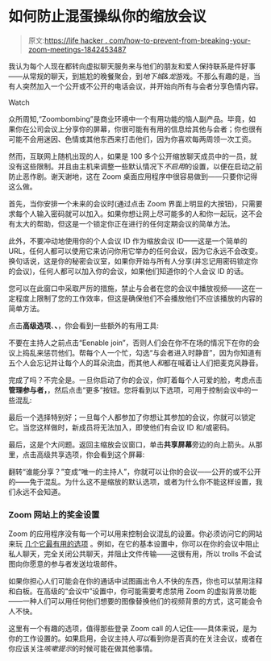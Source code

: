 # 如何防止混蛋操纵你的缩放会议

> 原文:[https://life hacker . com/how-to-prevent-from-breaking-your-zoom-meetings-1842453487](https://lifehacker.com/how-to-prevent-jerks-from-ruining-your-zoom-meetings-1842453487)

我认为每个人现在都转向虚拟聊天服务来与他们的朋友和爱人保持联系是件好事——从常规的聊天，到尴尬的晚餐聚会，到*地下城&龙*游戏。不那么有趣的是，当有人突然加入一个公开或不公开的电话会议，并开始向所有与会者分享色情内容。

Watch

众所周知,“Zoombombing”是商业环境中一个有用功能的恼人副产品。毕竟，如果你在公司会议上分享你的屏幕，你很可能有有用的信息给其他与会者；你也很有可能不会用迷因、色情或其他东西来打击他们，因为你喜欢每两周领一次工资。

然而，互联网上随机出现的人，如果是 100 多个公开缩放聊天成员中的一员，就没有这些限制。并且由主机来调整一些默认情况下*不启用*的设置，以便在启动之前防止恶作剧。谢天谢地，这在 Zoom 桌面应用程序中很容易做到——只要你记得这么做。

首先，当你安排一个未来的会议时(通过点击 Zoom 界面上明显的大按钮)，只需要求每个人输入密码就可以加入。如果你想让网上尽可能多的人和你一起玩，这不会有太大的帮助，但这是一个锁定你正在进行的任何定期会议的简单方法。

此外，不要冲动地使用你的个人会议 ID 作为缩放会议 ID——这是一个简单的 URL，任何人都可以使用它来访问你用它举办的任何会议，因为它永远不会改变。换句话说，这是你的秘密会议室，如果你开始与所有人分享(并忘记用密码锁定你的会议)，任何人都可以加入你的会议，如果他们知道你的个人会议 ID 的话。

您可以在此窗口中采取严厉的措施，禁止与会者在您的会议中播放视频——这在一定程度上限制了您的工作效率，但这是确保他们不会播放他们不应该播放的内容的简单方法。

点击**高级选项**、**、**，你会看到一些额外的有用工具:

不要在主持人之前点击“Eenable join”，否则人们会在你不在场的情况下在你的会议上捣乱来惩罚他们。帮每个人一个忙，勾选“与会者进入时静音”，因为你知道有五个人会忘记并让每个人的耳朵流血，而其他人*和*都在喊着让人们把麦克风静音。

完成了吗？不完全是。一旦你启动了你的会议，你盯着每个人可爱的脸，考虑点击**管理参与者，**，然后点击“更多”按钮。您将看到以下选项，可用于控制会议中的一些混乱:

最后一个选择特别好；一旦每个人都参加了你想让其参加的会议，你就可以锁定它。当您这样做时，新成员将无法加入，即使他们有会议 ID 和/或密码。

最后，这是个大问题。返回主缩放会议窗口，单击**共享屏幕**旁边的向上箭头。从那里，点击高级共享选项，你会看到这个屏幕:

翻转“谁能分享？”变成“唯一的主持人”，你就可以让你的会议——公开的或不公开的——免于混乱。为什么这不是缩放的默认选项，或者为什么你不能这样设置，我们永远不会知道。

### Zoom 网站上的奖金设置

Zoom 的应用程序没有每一个可以用来控制会议混乱的设置。你必须访问它的网站来玩 [几个它最有用的选项](https://zoom.us/profile/setting) 。例如，在它的基本设置中，你可以在你的会议中阻止私人聊天，完全关闭公共聊天，并阻止文件传输——这很有用，所以 trolls 不会试图向你愿意的参与者发送垃圾邮件。

如果你担心人们可能会在你的通话中试图画出令人不快的东西，你也可以禁用注释和白板。在高级的“会议中”设置中，你可能需要考虑禁用 Zoom 的虚拟背景功能——一种人们可以用任何他们想要的图像替换他们的视频背景的方式，这可能会令人不快。

这里有一个有趣的选项，值得那些登录 Zoom call 的人记住——具体来说，是为你的工作设置的。如果启用，会议主持人*可以*看到你是否真的在关注会议，或者在你应该关注*咳嗽提示*的时候可能在做其他事情。